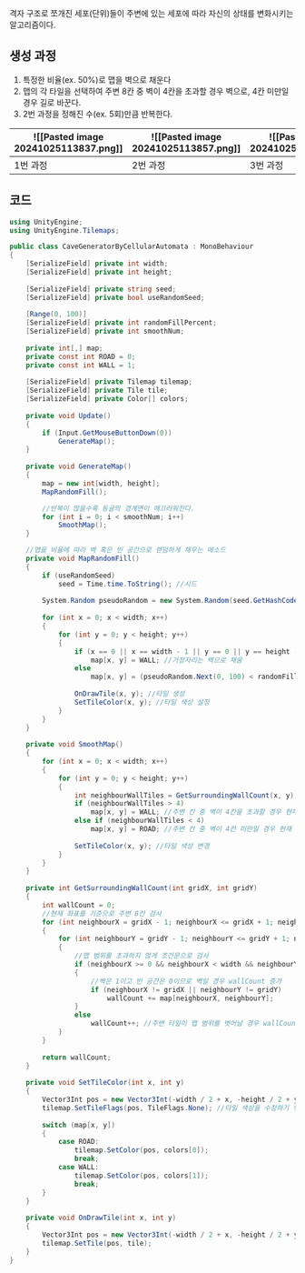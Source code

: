 격자 구조로 쪼개진 세포(단위)들이 주변에 있는 세포에 따라 자신의 상태를 변화시키는 알고리즘이다.

## 생성 과정

1. 특정한 비율(ex. 50%)로 맵을 벽으로 채운다
2. 맵의 각 타일을 선택하여 주변 8칸 중 벽이 4칸을 초과할 경우 벽으로, 4칸 미만일 경우 길로 바꾼다.
3. 2번 과정을 정해진 수(ex. 5회)만큼 반복한다.

| ![[Pasted image 20241025113837.png]] | ![[Pasted image 20241025113857.png]] | ![[Pasted image 20241025113859.png]] |
| ------------------------------------ | ------------------------------------ | ------------------------------------ |
| 1번 과정                                | 2번 과정                                | 3번 과정                                |

## 코드

```cs
using UnityEngine;
using UnityEngine.Tilemaps;

public class CaveGeneratorByCellularAutomata : MonoBehaviour
{
	[SerializeField] private int width;
	[SerializeField] private int height;
	
	[SerializeField] private string seed;
	[SerializeField] private bool useRandomSeed;
	
	[Range(0, 100)]
	[SerializeField] private int randomFillPercent;
	[SerializeField] private int smoothNum;
	
	private int[,] map;
	private const int ROAD = 0;
	private const int WALL = 1;
	
	[SerializeField] private Tilemap tilemap;
	[SerializeField] private Tile tile;
	[SerializeField] private Color[] colors;
	
	private void Update()
	{
		if (Input.GetMouseButtonDown(0))
			GenerateMap();
	}
	
	private void GenerateMap()
	{
		map = new int[width, height];
		MapRandomFill();

		//반복이 많을수록 동굴의 경계면이 매끄러워진다.
		for (int i = 0; i < smoothNum; i++)
			SmoothMap();
	}

	//맵을 비율에 따라 벽 혹은 빈 공간으로 랜덤하게 채우는 메소드
	private void MapRandomFill()
	{
		if (useRandomSeed)
			seed = Time.time.ToString(); //시드
		
		System.Random pseudoRandom = new System.Random(seed.GetHashCode()); //시드로 부터 의사 난수 생성
		
		for (int x = 0; x < width; x++)
		{
			for (int y = 0; y < height; y++)
			{
				if (x == 0 || x == width - 1 || y == 0 || y == height - 1)
					map[x, y] = WALL; //가장자리는 벽으로 채움
				else
					map[x, y] = (pseudoRandom.Next(0, 100) < randomFillPercent) ? WALL : ROAD; //비율에 따라 벽 혹은 빈 공간 생성
				
				OnDrawTile(x, y); //타일 생성
				SetTileColor(x, y); //타일 색상 설정
			}
		}
	}
	
	private void SmoothMap()
	{
		for (int x = 0; x < width; x++)
		{
			for (int y = 0; y < height; y++)
			{
				int neighbourWallTiles = GetSurroundingWallCount(x, y);
				if (neighbourWallTiles > 4)
					map[x, y] = WALL; //주변 칸 중 벽이 4칸을 초과할 경우 현재 타일을 벽으로 바꿈
				else if (neighbourWallTiles < 4)
					map[x, y] = ROAD; //주변 칸 중 벽이 4칸 미만일 경우 현재 타일을 빈 공간으로 바꿈
				
				SetTileColor(x, y); //타일 색상 변경
			}
		}
	}
	
	private int GetSurroundingWallCount(int gridX, int gridY)
	{
		int wallCount = 0;
		//현재 좌표를 기준으로 주변 8칸 검사
		for (int neighbourX = gridX - 1; neighbourX <= gridX + 1; neighbourX++)
		{
			for (int neighbourY = gridY - 1; neighbourY <= gridY + 1; neighbourY++)
			{
				//맵 범위를 초과하지 않게 조건문으로 검사
				if (neighbourX >= 0 && neighbourX < width && neighbourY >= 0 && neighbourY < height)
				{
					//벽은 1이고 빈 공간은 0이므로 벽일 경우 wallCount 증가
					if (neighbourX != gridX || neighbourY != gridY)
						wallCount += map[neighbourX, neighbourY];
				}
				else
					wallCount++; //주변 타일이 맵 범위를 벗어날 경우 wallCount 증가
			}
		}
		
		return wallCount;
	}
	
	private void SetTileColor(int x, int y)
	{
		Vector3Int pos = new Vector3Int(-width / 2 + x, -height / 2 + y, 0); //화면 중앙 정렬
		tilemap.SetTileFlags(pos, TileFlags.None); //타일 색상을 수정하기 위해 TileFlags를 None으로 설정
		
		switch (map[x, y])
		{
			case ROAD:
				tilemap.SetColor(pos, colors[0]);
				break;
			case WALL:
				tilemap.SetColor(pos, colors[1]);
				break;
		}
	}
	
	private void OnDrawTile(int x, int y)
	{
		Vector3Int pos = new Vector3Int(-width / 2 + x, -height / 2 + y, 0); 
		tilemap.SetTile(pos, tile);
	}
}
```
